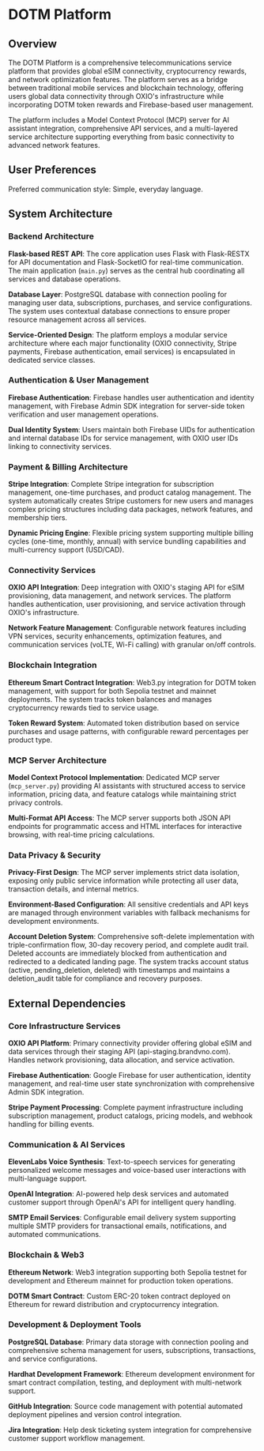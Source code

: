 # DOTM Platform

## Overview

The DOTM Platform is a comprehensive telecommunications service platform that provides global eSIM connectivity, cryptocurrency rewards, and network optimization features. The platform serves as a bridge between traditional mobile services and blockchain technology, offering users global data connectivity through OXIO's infrastructure while incorporating DOTM token rewards and Firebase-based user management.

The platform includes a Model Context Protocol (MCP) server for AI assistant integration, comprehensive API services, and a multi-layered service architecture supporting everything from basic connectivity to advanced network features.

## User Preferences

Preferred communication style: Simple, everyday language.

## System Architecture

### Backend Architecture

**Flask-based REST API**: The core application uses Flask with Flask-RESTX for API documentation and Flask-SocketIO for real-time communication. The main application (`main.py`) serves as the central hub coordinating all services and database operations.

**Database Layer**: PostgreSQL database with connection pooling for managing user data, subscriptions, purchases, and service configurations. The system uses contextual database connections to ensure proper resource management across all services.

**Service-Oriented Design**: The platform employs a modular service architecture where each major functionality (OXIO connectivity, Stripe payments, Firebase authentication, email services) is encapsulated in dedicated service classes.

### Authentication & User Management

**Firebase Authentication**: Firebase handles user authentication and identity management, with Firebase Admin SDK integration for server-side token verification and user management operations.

**Dual Identity System**: Users maintain both Firebase UIDs for authentication and internal database IDs for service management, with OXIO user IDs linking to connectivity services.

### Payment & Billing Architecture

**Stripe Integration**: Complete Stripe integration for subscription management, one-time purchases, and product catalog management. The system automatically creates Stripe customers for new users and manages complex pricing structures including data packages, network features, and membership tiers.

**Dynamic Pricing Engine**: Flexible pricing system supporting multiple billing cycles (one-time, monthly, annual) with service bundling capabilities and multi-currency support (USD/CAD).

### Connectivity Services

**OXIO API Integration**: Deep integration with OXIO's staging API for eSIM provisioning, data management, and network services. The platform handles authentication, user provisioning, and service activation through OXIO's infrastructure.

**Network Feature Management**: Configurable network features including VPN services, security enhancements, optimization features, and communication services (voLTE, Wi-Fi calling) with granular on/off controls.

### Blockchain Integration

**Ethereum Smart Contract Integration**: Web3.py integration for DOTM token management, with support for both Sepolia testnet and mainnet deployments. The system tracks token balances and manages cryptocurrency rewards tied to service usage.

**Token Reward System**: Automated token distribution based on service purchases and usage patterns, with configurable reward percentages per product type.

### MCP Server Architecture

**Model Context Protocol Implementation**: Dedicated MCP server (`mcp_server.py`) providing AI assistants with structured access to service information, pricing data, and feature catalogs while maintaining strict privacy controls.

**Multi-Format API Access**: The MCP server supports both JSON API endpoints for programmatic access and HTML interfaces for interactive browsing, with real-time pricing calculations.

### Data Privacy & Security

**Privacy-First Design**: The MCP server implements strict data isolation, exposing only public service information while protecting all user data, transaction details, and internal metrics.

**Environment-Based Configuration**: All sensitive credentials and API keys are managed through environment variables with fallback mechanisms for development environments.

**Account Deletion System**: Comprehensive soft-delete implementation with triple-confirmation flow, 30-day recovery period, and complete audit trail. Deleted accounts are immediately blocked from authentication and redirected to a dedicated landing page. The system tracks account status (active, pending_deletion, deleted) with timestamps and maintains a deletion_audit table for compliance and recovery purposes.

## External Dependencies

### Core Infrastructure Services

**OXIO API Platform**: Primary connectivity provider offering global eSIM and data services through their staging API (api-staging.brandvno.com). Handles network provisioning, data allocation, and service activation.

**Firebase Authentication**: Google Firebase for user authentication, identity management, and real-time user state synchronization with comprehensive Admin SDK integration.

**Stripe Payment Processing**: Complete payment infrastructure including subscription management, product catalogs, pricing models, and webhook handling for billing events.

### Communication & AI Services

**ElevenLabs Voice Synthesis**: Text-to-speech services for generating personalized welcome messages and voice-based user interactions with multi-language support.

**OpenAI Integration**: AI-powered help desk services and automated customer support through OpenAI's API for intelligent query handling.

**SMTP Email Services**: Configurable email delivery system supporting multiple SMTP providers for transactional emails, notifications, and automated communications.

### Blockchain & Web3

**Ethereum Network**: Web3 integration supporting both Sepolia testnet for development and Ethereum mainnet for production token operations.

**DOTM Smart Contract**: Custom ERC-20 token contract deployed on Ethereum for reward distribution and cryptocurrency integration.

### Development & Deployment Tools

**PostgreSQL Database**: Primary data storage with connection pooling and comprehensive schema management for users, subscriptions, transactions, and service configurations.

**Hardhat Development Framework**: Ethereum development environment for smart contract compilation, testing, and deployment with multi-network support.

**GitHub Integration**: Source code management with potential automated deployment pipelines and version control integration.

**Jira Integration**: Help desk ticketing system integration for comprehensive customer support workflow management.